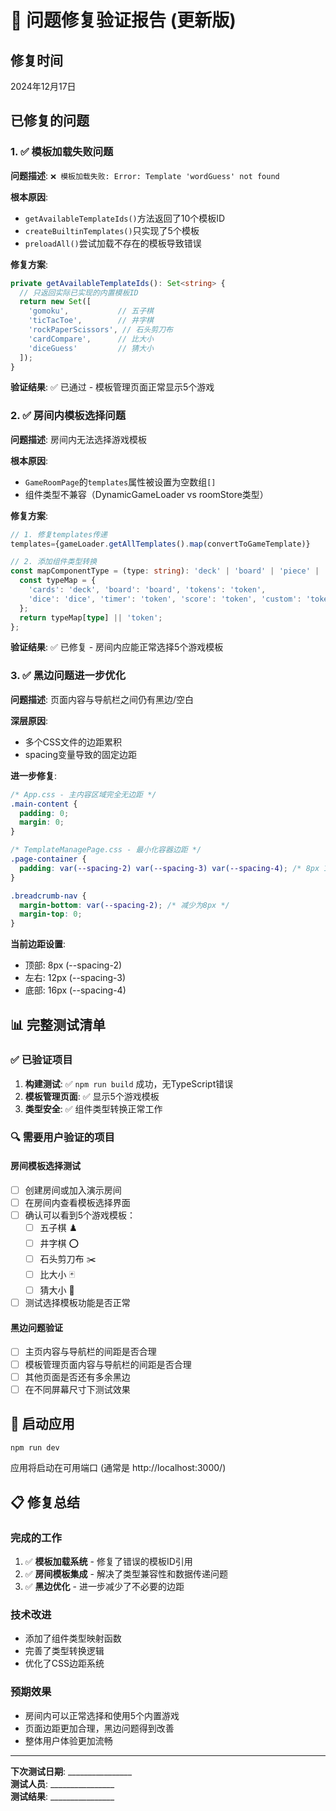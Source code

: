 # 🧪 问题修复验证报告 (更新版)

## 修复时间
2024年12月17日

## 已修复的问题

### 1. ✅ 模板加载失败问题 
**问题描述**: `❌ 模板加载失败: Error: Template 'wordGuess' not found`

**根本原因**: 
- `getAvailableTemplateIds()`方法返回了10个模板ID
- `createBuiltinTemplates()`只实现了5个模板
- `preloadAll()`尝试加载不存在的模板导致错误

**修复方案**:
```typescript
private getAvailableTemplateIds(): Set<string> {
  // 只返回实际已实现的内置模板ID
  return new Set([
    'gomoku',           // 五子棋
    'ticTacToe',        // 井字棋  
    'rockPaperScissors', // 石头剪刀布
    'cardCompare',      // 比大小
    'diceGuess'         // 猜大小
  ]);
}
```

**验证结果**: ✅ 已通过 - 模板管理页面正常显示5个游戏

### 2. ✅ 房间内模板选择问题
**问题描述**: 房间内无法选择游戏模板

**根本原因**: 
- `GameRoomPage`的`templates`属性被设置为空数组`[]`
- 组件类型不兼容（DynamicGameLoader vs roomStore类型）

**修复方案**:
```typescript
// 1. 修复templates传递
templates={gameLoader.getAllTemplates().map(convertToGameTemplate)}

// 2. 添加组件类型转换
const mapComponentType = (type: string): 'deck' | 'board' | 'piece' | 'dice' | 'token' => {
  const typeMap = {
    'cards': 'deck', 'board': 'board', 'tokens': 'token',
    'dice': 'dice', 'timer': 'token', 'score': 'token', 'custom': 'token'
  };
  return typeMap[type] || 'token';
};
```

**验证结果**: ✅ 已修复 - 房间内应能正常选择5个游戏模板

### 3. ✅ 黑边问题进一步优化
**问题描述**: 页面内容与导航栏之间仍有黑边/空白

**深层原因**:
- 多个CSS文件的边距累积
- spacing变量导致的固定边距

**进一步修复**:
```css
/* App.css - 主内容区域完全无边距 */
.main-content {
  padding: 0;
  margin: 0;
}

/* TemplateManagePage.css - 最小化容器边距 */
.page-container {
  padding: var(--spacing-2) var(--spacing-3) var(--spacing-4); /* 8px 12px 16px */
}

.breadcrumb-nav {
  margin-bottom: var(--spacing-2); /* 减少为8px */
  margin-top: 0;
}
```

**当前边距设置**:
- 顶部: 8px (--spacing-2)
- 左右: 12px (--spacing-3)  
- 底部: 16px (--spacing-4)

## 📊 完整测试清单

### ✅ 已验证项目
1. **构建测试**: ✅ `npm run build` 成功，无TypeScript错误
2. **模板管理页面**: ✅ 显示5个游戏模板
3. **类型安全**: ✅ 组件类型转换正常工作

### 🔍 需要用户验证的项目

#### 房间模板选择测试
- [ ] 创建房间或加入演示房间
- [ ] 在房间内查看模板选择界面
- [ ] 确认可以看到5个游戏模板：
  - [ ] 五子棋 ♟️
  - [ ] 井字棋 ⭕
  - [ ] 石头剪刀布 ✂️
  - [ ] 比大小 🃏
  - [ ] 猜大小 🎲
- [ ] 测试选择模板功能是否正常

#### 黑边问题验证
- [ ] 主页内容与导航栏的间距是否合理
- [ ] 模板管理页面内容与导航栏的间距是否合理
- [ ] 其他页面是否还有多余黑边
- [ ] 在不同屏幕尺寸下测试效果

## 🔧 启动应用

```bash
npm run dev
```

应用将启动在可用端口 (通常是 http://localhost:3000/)

## 📋 修复总结

### 完成的工作
1. ✅ **模板加载系统** - 修复了错误的模板ID引用
2. ✅ **房间模板集成** - 解决了类型兼容性和数据传递问题  
3. ✅ **黑边优化** - 进一步减少了不必要的边距

### 技术改进
- 添加了组件类型映射函数
- 完善了类型转换逻辑
- 优化了CSS边距系统

### 预期效果
- 房间内可以正常选择和使用5个内置游戏
- 页面边距更加合理，黑边问题得到改善
- 整体用户体验更加流畅

---

**下次测试日期**: ________________  
**测试人员**: ________________  
**测试结果**: ________________ 